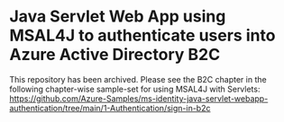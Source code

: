 
# Java Servlet Web App using MSAL4J to authenticate users into Azure Active Directory B2C

This repository has been archived. Please see the B2C chapter in the following chapter-wise sample-set for using MSAL4J with Servlets: https://github.com/Azure-Samples/ms-identity-java-servlet-webapp-authentication/tree/main/1-Authentication/sign-in-b2c
